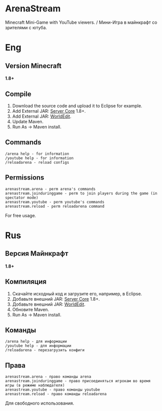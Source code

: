 # ArenaStream
Minecraft Mini-Game with YouTube viewers. / Мини-Игра в майнкрафт со зрителями с ютуба.

# Eng
## Version Minecraft
#### 1.8+

## Compile
1. Download the source code and upload it to Eclipse for example.
2. Add External JAR: [Server Core](https://getbukkit.org/download/craftbukkit) 1.8+.
3. Add External JAR: [WorldEdit](https://dev.bukkit.org/projects/worldedit/files).
4. Update Maven.
5. Run As -> Maven install.

## Commands
```
/arena help - for information
/youtube help - for information
/reloadarena - reload configs
```

## Permissions
```
arenastream.arena - perm arena's commands
arenastream.joinduringgame - perm to join players during the game (in spectator mode)
arenastream.youtube - perm youtube's commands
arenastream.reload - perm reloadarena command
```

For free usage.

# Rus
## Версия Майнкрафт
#### 1.8+

## Компиляция
1. Скачайте исходный код и загрузите его, например, в Eclipse.
2. Добавьте внешний JAR: [Server Core](https://getbukkit.org/download/craftbukkit) 1.8+.
3. Добавьте внешний JAR: [WorldEdit](https://dev.bukkit.org/projects/worldedit/files).
4. Обновите Maven.
5. Run As -> Maven install.

## Команды
```
/arena help - для информации
/youtube help - для информации
/reloadarena - перезагрузить конфиги
```

## Права
```
arenastream.arena - право команды arena
arenastream.joinduringgame - право присоединяться игрокам во время игры (в режиме наблюдателя)
arenastream.youtube - право команды youtube
arenastream.reload - право команды reloadarena
```

Для свободного использования.
